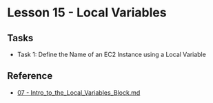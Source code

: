 # Lesson 15 - Local Variables

## Tasks

- Task 1: Define the Name of an EC2 Instance using a Local Variable

## Reference

- [07 - Intro_to_the_Local_Variables_Block.md](https://github.com/btkrausen/hashicorp/blob/master/terraform/Hands-On%20Labs/Section%2004%20-%20Understand%20Terraform%20Basics/07%20-%20Intro_to_the_Local_Variables_Block.md)